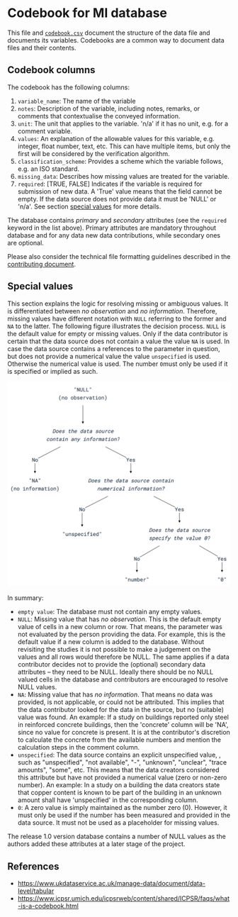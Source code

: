 # Codebook for MI database

This file and [`codebook.csv`](codebook.csv) document the structure of the data file and documents its variables. Codebooks are a common way to document data files and their contents. 

## Codebook columns

The codebook has the following columns:

1. `variable_name`: The name of the variable
2. `notes`: Description of the variable, including notes, remarks, or comments that contextualise the conveyed information.
3. `unit`: The unit that applies to the variable. 'n/a' if it has no unit, e.g. for a comment variable.
4. `values`: An explanation of the allowable values for this variable, e.g. integer, float number, text, etc. This can have multiple items, but only the first will be considered by the verification algorithm. 
5. `classification_scheme`: Provides a scheme which the variable follows, e.g. an ISO standard.
6. `missing_data`: Describes how missing values are treated for the variable.
7. `required`: [TRUE, FALSE] Indicates if the variable is required for submission of new data. A 'True' value means that the field cannot be empty. If the data source does not provide data it must be 'NULL' or 'n/a'. See section [special values](#special-values) for more details.

The database contains *primary* and *secondary* attributes (see the `required` keyword in the list above). Primary attributes are mandatory throughout database and for any data new data contributions, while secondary ones are optional.

Please also consider the technical file formatting guidelines described in the [contributing document](CONTRIBUTING.md).

## Special values

This section explains the logic for resolving missing or ambiguous values. It is differentiated between *no observation* and *no information*. Therefore, missing values have different notation with `NULL` referring to the former and `NA` to the latter. The following figure illustrates the decision process. `NULL` is the default value for empty or missing values. Only if the data contributor is certain that the data source does not contain a value the value `NA` is used. In case the data source contains a references to the parameter in question, but does not provide a numerical value the value `unspecified` is used. Otherwise the numerical value is used. The number `0`must only be used if it is specified or implied as such.

![special_values](doc/figures/special_values.png)

In summary:

- `empty value`: The database must not contain any empty values.
- `NULL`: Missing value that has *no observation*. This is the default empty value of cells in a new column or row. That means, the parameter was not evaluated by the person providing the data. For example, this is the default value if a new column is added to the database. Without revisiting the studies it is not possible to make a judgement on the values and all rows would therefore be NULL. The same applies if a data contributor decides not to provide the (optional) secondary data attributes – they need to be NULL. Ideally there should be no NULL valued cells in the database and contributors are encouraged to resolve NULL values.
- `NA`: Missing value that has *no information*. That means no data was provided, is not applicable, or could not be attributed. This implies that the data contributor looked for the data in the source, but no (suitable) value was found. An example: If a study on buildings reported only steel in reinforced concrete buildings, then the 'concrete' column will be 'NA', since no value for concrete is present. It is at the contributor's discretion to calculate the concrete from the available numbers and mention the calculation steps in the comment column. 
- `unspecified`: The data source contains an explicit unspecified value, , such as "unspecified", "not available", "-", "unknown", "unclear", "trace amounts", "some", etc. This means that the data creators considered this attribute but have not provided a numerical value (zero or non-zero number). An example: In a study on a building the data creators state that copper content is known to be part of the building in an unknown amount shall have 'unspecified' in the corresponding column.
- `0`: A zero value is simply maintained as the number zero (0). However, it must only be used if the number has been measured and provided in the data source. It must not be used as a placeholder for missing values.

The release 1.0 version database contains a number of NULL values as the authors added these attributes at a later stage of the project.

## References

- https://www.ukdataservice.ac.uk/manage-data/document/data-level/tabular
- https://www.icpsr.umich.edu/icpsrweb/content/shared/ICPSR/faqs/what-is-a-codebook.html

